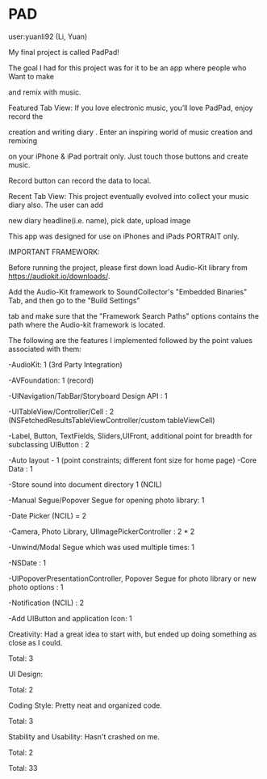 # PAD
user:yuanli92 (Li, Yuan)


My final project is called PadPad!

The goal I had for this project was for it to be an app where people who Want to make 

and remix with music. 


Featured Tab View: If you love electronic music, you’ll love PadPad, enjoy record the

creation and writing diary . Enter an inspiring world of music creation and remixing

on your iPhone & iPad portrait only. Just touch those buttons and create music. 

Record button can record the data to local.


Recent Tab View: This project eventually evolved into collect your music diary also. The user can add

new diary headline(i.e. name), pick date, upload image


This app was designed for use on iPhones and iPads PORTRAIT only.


IMPORTANT FRAMEWORK:

Before running the project, please first down load Audio-Kit library from https://audiokit.io/downloads/.

Add the Audio-Kit framework to SoundCollector's "Embedded Binaries" Tab, and then go to the "Build Settings" 

tab and make sure that the "Framework Search Paths" options contains the path where the Audio-kit framework is located.


The following are the features I implemented followed by the point values associated with them:


 
-AudioKit: 1 (3rd Party Integration)

-AVFoundation: 1 (record)

-UINavigation/TabBar/Storyboard Design API : 1

-UITableView/Controller/Cell : 2   (NSFetchedResultsTableViewController/custom tableViewCell)

-Label, Button, TextFields, Sliders,UIFront, additional point for breadth for subclassing UIButton : 2 

-Auto layout - 1 (point constraints; different font size for home page)
-Core Data : 1

-Store sound into document directory   1 (NCIL)

-Manual Segue/Popover Segue for opening photo library: 1

-Date Picker (NCIL) = 2

-Camera, Photo Library, UIImagePickerController : 2 * 2

-Unwind/Modal Segue which was used multiple times: 1

-NSDate : 1

-UIPopoverPresentationController, Popover Segue for photo library or new photo options : 1

-Notification (NCIL) : 2 

-Add UIButton and application Icon: 1 

Creativity:
Had a great idea to start with, but ended up doing something as close as I could.

Total: 3


UI Design:

Total: 2


Coding Style:
Pretty neat and organized code.

Total: 3


Stability and Usability:
Hasn't crashed on me.

Total: 2


Total: 33
